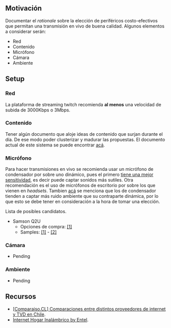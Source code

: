 ## Motivación
Documentar el *rationale* sobre la elección de periféricos costo-efectivos que permitan una transmisión en vivo de buena calidad. Algunos elementos a considerar serán:
- Red
- Contenido
- Micrófono
- Cámara
- Ambiente

## Setup

### Red
La plataforma de streaming twitch recomienda **al menos** una velocidad de subida de 3000Kbps o 3Mbps.

### Contenido
Tener algún documento que aloje ideas de contenido que surjan durante el día. De ese modo poder clusterizar y madurar las propuestas. El documento actual de este sistema se puede encontrar [acá](..\05_Ideas\Content_Ideas.md).

### Micrófono
Para hacer transmisiones en vivo se recomienda usar un micrófono de condensador por sobre uno dinámico, pues el primero [tiene una mejor sensitividad](https://musicianshq.com/whats-the-difference-between-dynamic-and-condenser-microphones/), es decir puede captar sonidos más sutiles. Otra recomendación es el uso de micrófonos de escritorio por sobre los que vienen en *headsets*. Tambien [acá](https://www.reddit.com/r/Twitch/comments/qo6xff/best_mic_to_get_to_get_into_streaming_and_content/) se menciona que los de condensador tienden a captar más ruido ambiente que su contraparte dinámica, por lo que esto se debe tener en consideración a la hora de tomar una elección.

Lista de posibles candidatos.

- Samson Q2U
  - Opciones de compra: [[1]](https://www.audiomusica.com/pack-samson-de-microfono-q2u-recording-and-podcasting-xlrusb.html)
  - Samples: [[1]](https://www.youtube.com/watch?v=vg0HtGqIXPw) - [[2]](https://www.youtube.com/watch?v=5aCRWuPFPQA)

### Cámara
- Pending
### Ambiente
- Pending
## Recursos
- [[Comparaiso.CL] Comparaciones entre distintos proveedores de internet y TVD en Chile](https://comparaiso.cl).
- [Internet Hogar Inalámbrico by Entel](https://www.entel.cl/hogar/internet-inalambrico/).

